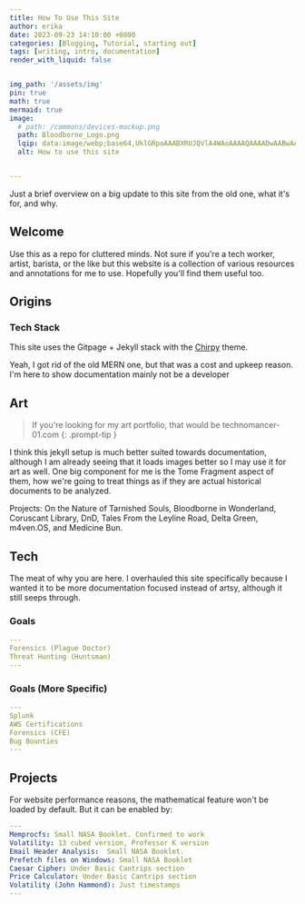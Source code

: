```yaml
---
title: How To Use This Site
author: erika
date: 2023-09-23 14:10:00 +0800
categories: [Blogging, Tutorial, starting out]
tags: [writing, intro, documentation]
render_with_liquid: false


img_path: '/assets/img'
pin: true
math: true
mermaid: true
image:
  # path: /commons/devices-mockup.png
  path: Bloodborne_Logo.png
  lqip: data:image/webp;base64,UklGRpoAAABXRUJQVlA4WAoAAAAQAAAADwAABwAAQUxQSDIAAAARL0AmbZurmr57yyIiqE8oiG0bejIYEQTgqiDA9vqnsUSI6H+oAERp2HZ65qP/VIAWAFZQOCBCAAAA8AEAnQEqEAAIAAVAfCWkAALp8sF8rgRgAP7o9FDvMCkMde9PK7euH5M1m6VWoDXf2FkP3BqV0ZYbO6NA/VFIAAAA
  alt: How to use this site


---
```


Just a brief overview on a big update to this site from the old one, what it's for, and why. 

## Welcome

Use this as a repo for cluttered minds. Not sure if you're a tech worker, artist, barista, or the like but this website is a collection of various resources and annotations for me to use. Hopefully you'll find them useful too. 

## Origins



<!-- When pinging my then boyfriend for ideas, we came up with the name "Scavengers' Repo", mainly as a collection of random things. 

I made the original scavengers-repo.com in 2017 to get a grasp on the whole fullstack engineering gig. Back then, I was graduating, and after yet another one of those "yeah we liked you but we felt your skills were not up to par" interviews, I felt like I needed to go back to the basics and try to understand apps before learning how to break them. 

So begins the MERN Stack, with a React+Node+AWS+Nginx approach. It was pretty good for what it was, and pretty in tune I think with the 2010s, with an aim on being a static site to showcasing a portfolio and random, interesting things. Aka, blogging. 

In 2023, I felt that while it was time to move on to other technologies. While I have kept the documentation for the previous site since I do think it was useful, I've found my focus shifting to more on the dns and cloud side of things. As much as I do enjoy getting lost in CSS and the satisfaction of finally having React components work, this is just not something I found useful i the long run, even from a web application pen-testing spin on things.  -->


### Tech Stack

This site uses the Gitpage + Jekyll stack with the [Chirpy](https://github.com/cotes2020/jekyll-theme-chirpy) theme.

Yeah, I got rid of the old MERN one, but that was a cost and upkeep reason. I'm here to show documentation mainly not be a developer


## Art 
> If you're looking for my art portfolio, that would be technomancer-01.com
{: .prompt-tip }

I think this jekyll setup is much better suited towards documentation, although I am already seeing that it loads images better so I may use it for art as well. One big component for me is the Tome Fragment aspect of them, how we're going to treat things as if they are actual historical documents to be analyzed. 

Projects: On the Nature of Tarnished Souls, Bloodborne in Wonderland, Coruscant Library, DnD, Tales From the Leyline Road, Delta Green, m4ven.OS, and Medicine Bun. 

## Tech

The meat of why you are here. I overhauled this site specifically because I wanted it to be more documentation focused instead of artsy, although it still seeps through.

### Goals

```yaml
---
Forensics (Plague Doctor)
Threat Hunting (Huntsman)
---
```
### Goals (More Specific)

```yaml
---
Splunk 
AWS Certifications
Forensics (CFE)
Bug Bounties
---
```

## Projects

For website performance reasons, the mathematical feature won't be loaded by default. But it can be enabled by:

```yaml
---
Memprocfs: Small NASA Booklet. Confirmed to work
Volatility: 13 cubed version, Professor K version
Email Header Analysis:  Small NASA Booklet.
Prefetch files on Windows: Small NASA Booklet
Caesar Cipher: Under Basic Cantrips section
Price Calculator: Under Basic Cantrips section
Volatility (John Hammond): Just timestamps
---
```





